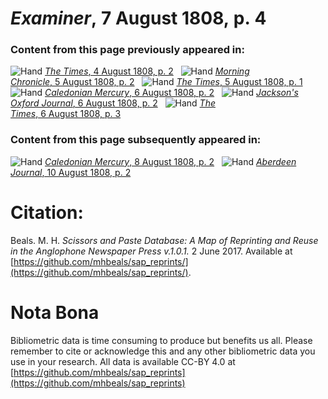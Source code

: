 # *Examiner*, 7 August 1808, p. 4  
  
### Content from this page previously appeared in:  
![Hand](http://scissorsandpaste.net/wp-content/uploads/2017/06/smallhandpointer.png) [*The Times*, 4 August 1808, p. 2](https://mhbeals.github.io/sap_html/The-Times/The-Times-4-August-1808-p-2)  
![Hand](http://scissorsandpaste.net/wp-content/uploads/2017/06/smallhandpointer.png) [*Morning Chronicle*, 5 August 1808, p. 2](https://mhbeals.github.io/sap_html/Morning-Chronicle/Morning-Chronicle-5-August-1808-p-2)  
![Hand](http://scissorsandpaste.net/wp-content/uploads/2017/06/smallhandpointer.png) [*The Times*, 5 August 1808, p. 1](https://mhbeals.github.io/sap_html/The-Times/The-Times-5-August-1808-p-1)  
![Hand](http://scissorsandpaste.net/wp-content/uploads/2017/06/smallhandpointer.png) [*Caledonian Mercury*, 6 August 1808, p. 2](https://mhbeals.github.io/sap_html/Caledonian-Mercury/Caledonian-Mercury-6-August-1808-p-2)  
![Hand](http://scissorsandpaste.net/wp-content/uploads/2017/06/smallhandpointer.png) [*Jackson's Oxford Journal*, 6 August 1808, p. 2](https://mhbeals.github.io/sap_html/Jackson's-Oxford-Journal/Jackson's-Oxford-Journal-6-August-1808-p-2)  
![Hand](http://scissorsandpaste.net/wp-content/uploads/2017/06/smallhandpointer.png) [*The Times*, 6 August 1808, p. 3](https://mhbeals.github.io/sap_html/The-Times/The-Times-6-August-1808-p-3)  
  
### Content from this page subsequently appeared in:  
![Hand](http://scissorsandpaste.net/wp-content/uploads/2017/06/smallhandpointer.png) [*Caledonian Mercury*, 8 August 1808, p. 2](https://mhbeals.github.io/sap_html/Caledonian-Mercury/Caledonian-Mercury-8-August-1808-p-2)  
![Hand](http://scissorsandpaste.net/wp-content/uploads/2017/06/smallhandpointer.png) [*Aberdeen Journal*, 10 August 1808, p. 2](https://mhbeals.github.io/sap_html/Aberdeen-Journal/Aberdeen-Journal-10-August-1808-p-2)  


# Citation: 

Beals. M. H. *Scissors and Paste Database: A Map of Reprinting and Reuse in the Anglophone Newspaper Press v.1.0.1.* 2 June 2017. Available at [https://github.com/mhbeals/sap_reprints/](https://github.com/mhbeals/sap_reprints/). 

# Nota Bona

Bibliometric data is time consuming to produce but benefits us all. Please remember to cite or acknowledge this and any other bibliometric data you use in your research. All data is available CC-BY 4.0 at [https://github.com/mhbeals/sap_reprints](https://github.com/mhbeals/sap_reprints)